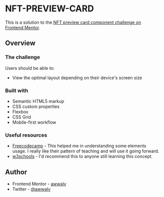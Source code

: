 # NFT-PREVIEW-CARD
This is a solution to the [NFT preview card component challenge on Frontend Mentor](https://www.frontendmentor.io/challenges/nft-preview-card-component-SbdUL_w0U). 
## Overview

### The challenge

Users should be able to:

- View the optimal layout depending on their device's screen size


### Built with

- Semantic HTML5 markup
- CSS custom properties
- Flexbox
- CSS Grid
- Mobile-first workflow

### Useful resources

- [Freecodecamp](https://www.freecodecamp.com) - This helped me in understanding some elements usage. I really like their pattern of teaching and will use it going forward.
- [w3schools](https://www.w3schools.com) - I'd recommend this to anyone still learning this concept.

## Author
- Frontend Mentor - [awwalv](https://www.frontendmentor.io/profile/awwalv)
- Twitter - [@awwalv](https://www.twitter.com/awwalv)
